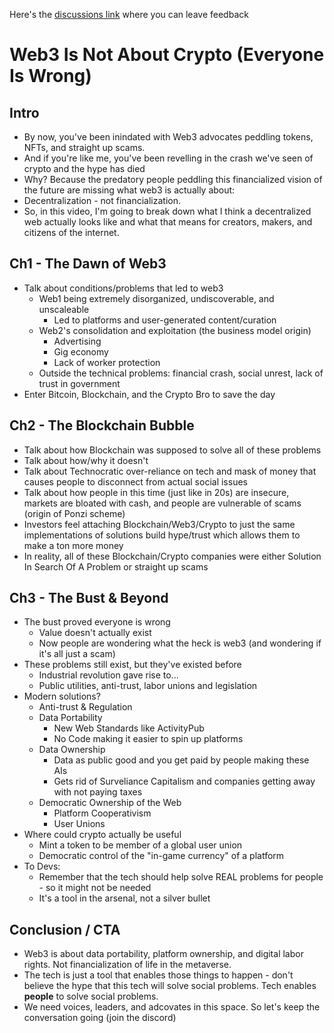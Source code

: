Here's the [discussions link](https://github.com/aml3ed/web3-vid/discussions/1) where you can leave feedback

# Web3 Is Not About Crypto (Everyone Is Wrong)
## Intro
- By now, you've been inindated with Web3 advocates peddling tokens, NFTs, and straight up scams.
- And if you're like me, you've been revelling in the crash we've seen of crypto and the hype has died
- Why? Because the predatory people peddling this financialized vision of the future are missing what web3 is actually about:
- Decentralization - not financialization.
- So, in this video, I'm going to break down what I think a decentralized web actually looks like and what that means for creators, makers, and citizens of the internet.

## Ch1 - The Dawn of Web3
- Talk about conditions/problems that led to web3
	- Web1 being extremely disorganized, undiscoverable, and unscaleable
		- Led to platforms and user-generated content/curation
	- Web2's consolidation and exploitation (the business model origin)
		- Advertising
		- Gig economy
		- Lack of worker protection
	- Outside the technical problems: financial crash, social unrest, lack of trust in government
- Enter Bitcoin, Blockchain, and the Crypto Bro to save the day

## Ch2 - The Blockchain Bubble
- Talk about how Blockchain was supposed to solve all of these problems
- Talk about how/why it doesn't
- Talk about Technocratic over-reliance on tech and mask of money that causes people to disconnect from actual social issues
- Talk about how people in this time (just like in 20s) are insecure, markets are bloated with cash, and people are vulnerable of scams (origin of Ponzi scheme)
- Investors feel attaching Blockchain/Web3/Crypto to just the same implementations of solutions build hype/trust which allows them to make a ton more money
- In reality, all of these Blockchain/Crypto companies were either Solution In Search Of A Problem or straight up scams

## Ch3 - The Bust & Beyond
- The bust proved everyone is wrong
	- Value doesn't actually exist
	- Now people are wondering what the heck is web3 (and wondering if it's all just a scam)
- These problems still exist, but they've existed before
	- Industrial revolution gave rise to...
	- Public utilities, anti-trust, labor unions and legislation
- Modern solutions?
	- Anti-trust & Regulation
	- Data Portability
		- New Web Standards like ActivityPub
		- No Code making it easier to spin up platforms
	- Data Ownership
		- Data as public good and you get paid by people making these AIs
		- Gets rid of Surveliance Capitalism and companies getting away with not paying taxes
	- Democratic Ownership of the Web
		- Platform Cooperativism
		- User Unions
- Where could crypto actually be useful
	- Mint a token to be member of a global user union
	- Democratic control of the "in-game currency" of a platform
- To Devs:
	- Remember that the tech should help solve REAL problems for people - so it might not be needed
	- It's a tool in the arsenal, not a silver bullet

## Conclusion / CTA
- Web3 is about data portability, platform ownership, and digital labor rights. Not financialization of life in the metaverse.
- The tech is just a tool that enables those things to happen - don't believe the hype that this tech will solve social problems. Tech enables **people** to solve social problems.
- We need voices, leaders, and adcovates in this space. So let's keep the conversation going (join the discord)
